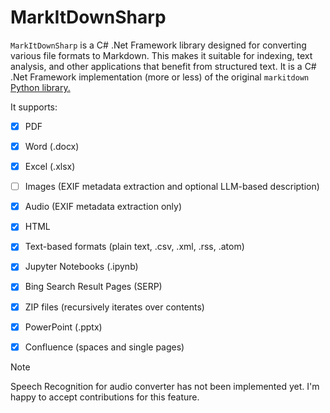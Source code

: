 # MarkItDownSharp


`MarkItDownSharp` is a C# .Net Framework library designed for converting various file formats to Markdown. This makes it suitable for indexing, text analysis, and other applications that benefit from structured text. It is a C# .Net Framework implementation (more or less) of the original `markitdown` [Python library.](https://github.com/microsoft/markitdown)

It supports:

- [x] PDF
- [x] Word (.docx)
- [x] Excel (.xlsx)
- [ ] Images (EXIF metadata extraction and optional LLM-based description)
- [x] Audio (EXIF metadata extraction only)
- [x] HTML
- [x] Text-based formats (plain text, .csv, .xml, .rss, .atom)
- [x] Jupyter Notebooks (.ipynb)
- [x] Bing Search Result Pages (SERP)
- [x] ZIP files (recursively iterates over contents)
- [x] PowerPoint (.pptx)
- [x] Confluence (spaces and single pages)


> [!NOTE]
>
> Speech Recognition for audio converter has not been implemented yet. I'm happy to accept contributions for this feature.
